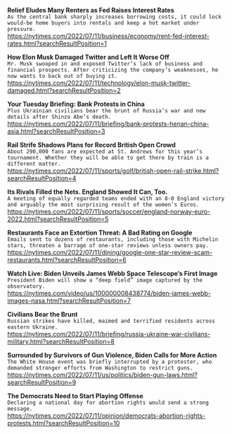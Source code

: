 **Relief Eludes Many Renters as Fed Raises Interest Rates**\
`As the central bank sharply increases borrowing costs, it could lock would-be home buyers into rentals and keep a hot market under pressure.`\
https://nytimes.com/2022/07/11/business/economy/rent-fed-interest-rates.html?searchResultPosition=1

**How Elon Musk Damaged Twitter and Left It Worse Off**\
`Mr. Musk swooped in and exposed Twitter’s lack of business and financial prospects. After criticizing the company’s weaknesses, he now wants to back out of buying it.`\
https://nytimes.com/2022/07/11/technology/elon-musk-twitter-damaged.html?searchResultPosition=2

**Your Tuesday Briefing: Bank Protests in China**\
`Plus Ukrainian civilians bear the brunt of Russia’s war and new details after Shinzo Abe’s death.`\
https://nytimes.com/2022/07/11/briefing/bank-protests-henan-china-asia.html?searchResultPosition=3

**Rail Strife Shadows Plans for Record British Open Crowd**\
`About 290,000 fans are expected at St. Andrews for this year’s tournament. Whether they will be able to get there by train is a different matter.`\
https://nytimes.com/2022/07/11/sports/golf/british-open-rail-strike.html?searchResultPosition=4

**Its Rivals Filled the Nets. England Showed It Can, Too.**\
`A meeting of equally regarded teams ended with an 8-0 England victory and arguably the most surprising result of the women’s Euros.`\
https://nytimes.com/2022/07/11/sports/soccer/england-norway-euro-2022.html?searchResultPosition=5

**Restaurants Face an Extortion Threat: A Bad Rating on Google**\
`Emails sent to dozens of restaurants, including those with Michelin stars, threaten a barrage of one-star reviews unless owners pay.`\
https://nytimes.com/2022/07/11/dining/google-one-star-review-scam-restaurants.html?searchResultPosition=6

**Watch Live: Biden Unveils James Webb Space Telescope’s First Image**\
`President Biden will show a “deep field” image captured by the observatory.`\
https://nytimes.com/video/us/100000008438774/biden-james-webb-images-nasa.html?searchResultPosition=7

**Civilians Bear the Brunt**\
`Russian strikes have killed, maimed and terrified residents across eastern Ukraine.`\
https://nytimes.com/2022/07/11/briefing/russia-ukraine-war-civilians-military.html?searchResultPosition=8

**Surrounded by Survivors of Gun Violence, Biden Calls for More Action**\
`The White House event was briefly interrupted by a protester, who demanded stronger efforts from Washington to restrict guns.`\
https://nytimes.com/2022/07/11/us/politics/biden-gun-laws.html?searchResultPosition=9

**The Democrats Need to Start Playing Offense**\
`Declaring a national day for abortion rights would send a strong message.`\
https://nytimes.com/2022/07/11/opinion/democrats-abortion-rights-protests.html?searchResultPosition=10

